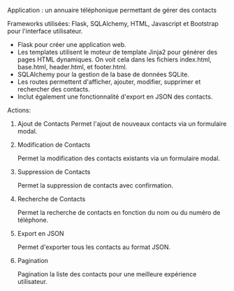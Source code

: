 Application : un annuaire téléphonique permettant de gérer des contacts

Frameworks utilisées: Flask, SQLAlchemy, HTML, Javascript et Bootstrap pour l'interface utilisateur.

- Flask pour créer une application web.
- Les templates utilisent le moteur de template Jinja2 pour générer des pages HTML dynamiques. On voit cela dans les fichiers index.html, base.html, header.html, et footer.html.
- SQLAlchemy pour la gestion de la base de données SQLite.
- Les routes permettent d'afficher, ajouter, modifier, supprimer et rechercher des contacts.
- Inclut également une fonctionnalité d'export en JSON des contacts.

Actions:

1. Ajout de Contacts
   Permet l'ajout de nouveaux contacts via un formulaire modal.

2. Modification de Contacts

   Permet la modification des contacts existants via un formulaire modal.

3. Suppression de Contacts

   Permet la suppression de contacts avec confirmation.

4. Recherche de Contacts

   Permet la recherche de contacts en fonction du nom ou du numéro de téléphone.

5. Export en JSON

   Permet d'exporter tous les contacts au format JSON.

6. Pagination

   Pagination la liste des contacts pour une meilleure expérience utilisateur.
